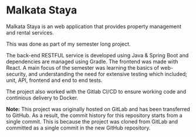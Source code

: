# Malkata Staya

Malkata Staya is an web application that provides property management and rental services.

This was done as part of my semester long project.

The back-end RESTFUL service is developed using Java & Spring Boot and dependencies are managed using Gradle. The frontend was made with React. A main focus of the semester was learning the basics of web-security, and understanding the need for extensive testing which included; unit, API, frontend and end to end tests.

The project also worked with the Gitlab CI/CD to ensure working code and continious delivery to Docker.

**Note:**
This project was originally hosted on GitLab and has been transferred to GitHub. As a result, the commit history for this repository starts from a single commit. This is because the project was cloned from GitLab and committed as a single commit in the new GitHub repository.